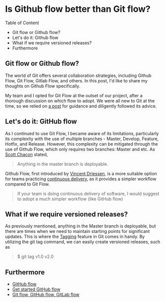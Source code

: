 # Is Github flow better than Git flow?

Table of Content

- Git flow or Github flow?
- Let's do it: Github flow
- What if we require versioned releases?
- Furthermore

## Git flow or Github flow?

The world of Git offers several collaboration strategies, including Github Flow, Git Flow, Gitlab Flow, and others. In this post, I'd like to share my thoughts on Github Flow specifically.

My team and I opted for Git Flow at the outset of our project, after a thorough discussion on which flow to adopt. We were all new to Git at the time, so we relied on [a post](https://techblog.woowahan.com/2553/) for guidance and diligently followed its advice.

## Let's do it: GitHub flow

As I continued to use Git Flow, I became aware of its limitations, particularly its complexity with the use of multiple branches - Master, Develop, Feature, Hotfix, and Release. However, this complexity can be mitigated through the use of Github Flow, which only requires two branches: Master and etc. As [Scott Chacon](https://scottchacon.com/2011/08/31/github-flow.html) stated, 

> Anything in the master branch is deployable.

Github Flow, first introduced by [Vincent Driessen](https://nvie.com/posts/a-successful-git-branching-model/), is a more suitable option for teams practicing [continuous delivery](https://www.atlassian.com/continuous-delivery/principles/continuous-integration-vs-delivery-vs-deployment), as it provides a simpler workflow compared to Git Flow. 

> If your team is doing continuous delivery of software, I would suggest to adopt a much simpler workflow (like GitHub flow)

## What if we require versioned releases?

As previously mentioned, anything in the Master branch is deployable, but there are times when we need to maintain starting points for significant updates. This is where the [Tagging](https://git-scm.com/book/en/v2/Git-Basics-Tagging) feature in Git comes in handy. By utilizing the git tag command, we can easily create versioned releases, such as

> $ git tag
v1.0
v2.0

## Furthermore

- [GitHub flow](https://scottchacon.com/2011/08/31/github-flow.html)
- [Get started GitHub flow](https://docs.github.com/en/get-started/quickstart/github-flow)
- [Git flow, GitHub flow, GitLab flow](https://ujuc.github.io/2015/12/16/git-flow-github-flow-gitlab-flow/)
